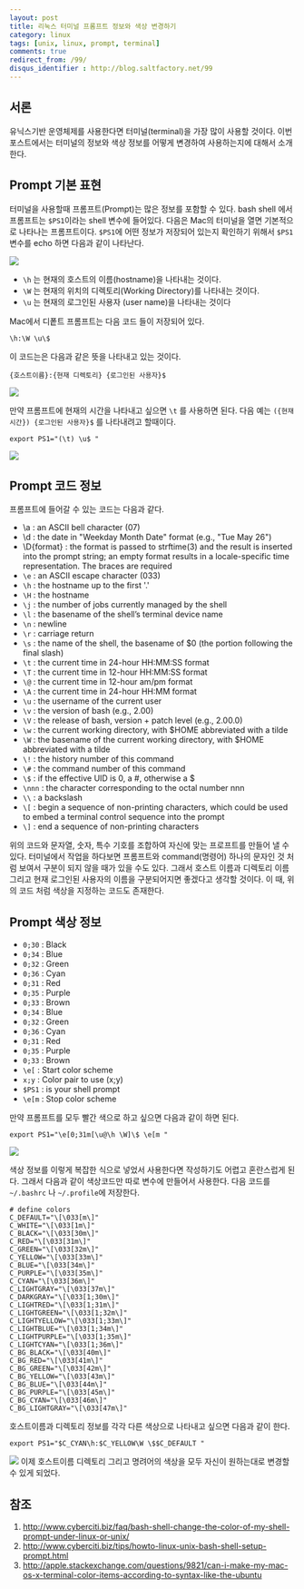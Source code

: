 ```yaml
---
layout: post
title: 리눅스 터미널 프롬프트 정보와 색상 변경하기
category: linux
tags: [unix, linux, prompt, terminal]
comments: true
redirect_from: /99/
disqus_identifier : http://blog.saltfactory.net/99
---
```


## 서론

유닉스기반 운영체제를 사용한다면 터미널(terminal)을 가장 많이 사용할 것이다. 이번 포스트에서는 터미널의 정보와 색상 정보를 어떻게 변경하여 사용하는지에 대해서 소개한다.

<!--more-->

## Prompt 기본 표현

터미널을 사용할때 프롬프트(Prompt)는 많은 정보를 포함할 수 있다. bash shell 에서 프롬프트는 `$PS1`이라는 shell 변수에 들어있다. 다음은 Mac의 터미널을 열면 기본적으로 나타나는 프롬프트이다. `$PS1`에 어떤 정보가 저장되어 있는지 확인하기 위해서 `$PS1` 변수를 echo 하면 다음과 같이 나타난다.

![](http://asset.hibrainapps.net/saltfactory/images/d5d69554-a43b-4e6f-98fd-66f800153d77)

* `\h` 는 현재의 호스트의 이름(hostname)을 나타내는 것이다.
* `\W` 는 현재의 위치의 디렉토리(Working Directory)를 나타내는 것이다.
* `\u` 는 현재의 로그인된 사용자 (user name)을 나타내는 것이다

Mac에서 디퐅트 프롬프트는 다음 코드 들이 저장되어 있다.

```
\h:\W \u\$
```

이 코드는은 다음과 같은 뜻을 나타내고 있는 것이다.

```
{호스트이름}:{현재 디렉토리} {로그인된 사용자}$
```

![](http://asset.hibrainapps.net/saltfactory/images/3d456f9d-7fa4-44cb-9460-0493d7e8dc88)

만약 프롬프트에 현재의 시간을 나타내고 싶으면 `\t` 를 사용하면 된다. 다음 예는 `({현재시간}) {로그인된 사용자}$` 를 나타내려고 할때이다.

```
export PS1="(\t) \u$ "
```

![](http://asset.hibrainapps.net/saltfactory/images/f6f02332-74ce-4b75-b533-fb629d93e2c0)

## Prompt 코드 정보  

프롬프트에 들어갈 수 있는 코드는 다음과 같다.

* \a : an ASCII bell character (07)
* \d : the date in "Weekday Month Date" format (e.g., "Tue May 26")
* \D{format} :	the format is passed to strftime(3) and the result is inserted into the prompt string; an empty format results in a locale-specific time representation. The braces are required
* `\e` : an ASCII escape character (033)
* `\h` : the hostname up to the first '.'
* `\H` : the hostname
* `\j` : the number of jobs currently managed by the shell
* `\l` : the basename of the shell’s terminal device name
* `\n` : newline
* `\r` : carriage return
* `\s` : the name of the shell, the basename of $0 (the portion following the final slash)
* `\t` : the current time in 24-hour HH:MM:SS format
* `\T` : the current time in 12-hour HH:MM:SS format
* `\@` : the current time in 12-hour am/pm format
* `\A` : the current time in 24-hour HH:MM format
* `\u` : the username of the current user
* `\v` : the version of bash (e.g., 2.00)
* `\V` : the release of bash, version + patch level (e.g., 2.00.0)
* `\w` : the current working directory, with $HOME abbreviated with a tilde
* `\W` : the basename of the current working directory, with $HOME abbreviated with a tilde
* `\!` : the history number of this command
* `\#` : the command number of this command
* `\$` : if the effective UID is 0, a #, otherwise a $
* `\nnn` : the character corresponding to the octal number nnn
* `\\` : a backslash
* `\[` : begin a sequence of non-printing characters, which could be used to embed a terminal control sequence into the prompt
* `\]` : end a sequence of non-printing characters

위의 코드와 문자열, 숫자, 특수 기호를 조합하여 자신에 맞는 프로프트를 만들어 낼 수 있다. 터미널에서 작업을 하다보면 프롬프트와 command(명령어) 하나의 문자인 것 처럼 보여서 구분이 되지 않을 때가 있을 수도 있다. 그래서 호스트 이름과 디렉토리 이름 그리고 현재 로그인된 사용자의 이름을 구분되어지면 좋겠다고 생각할 것이다. 이 때, 위의 코드 처럼 색상을 지정하는 코드도 존재한다.

## Prompt 색상 정보

* `0;30` : Black
* `0;34` : Blue
* `0;32` : Green
* `0;36` : Cyan
* `0;31` : Red
* `0;35` : Purple
* `0;33` : Brown
* `0;34` : Blue
* `0;32` : Green
* `0;36` : Cyan
* `0;31` : Red
* `0;35` : Purple
* `0;33` : Brown
* `\e[` : Start color scheme
* `x;y` : Color pair to use (x;y)
* `$PS1` : is your shell prompt
* `\e[m` : Stop color scheme

만약 프롬프트를 모두 빨간 색으로 하고 싶으면 다음과 같이 하면 된다.

```
export PS1="\e[0;31m[\u@\h \W]\$ \e[m "
```

![](http://asset.hibrainapps.net/saltfactory/images/d54e1989-988f-4884-a949-8ad6e24ce33f)


색상 정보를 이렇게 복잡한 식으로 넣었서 사용한다면 작성하기도 어렵고 혼란스럽게 된다. 그래서 다음과 같이 색상코드만 따로 변수에 만들어서 사용한다. 다음 코드를 `~/.bashrc` 나 `~/.profile`에 저장한다.

```
# define colors
C_DEFAULT="\[\033[m\]"
C_WHITE="\[\033[1m\]"
C_BLACK="\[\033[30m\]"
C_RED="\[\033[31m\]"
C_GREEN="\[\033[32m\]"
C_YELLOW="\[\033[33m\]"
C_BLUE="\[\033[34m\]"
C_PURPLE="\[\033[35m\]"
C_CYAN="\[\033[36m\]"
C_LIGHTGRAY="\[\033[37m\]"
C_DARKGRAY="\[\033[1;30m\]"
C_LIGHTRED="\[\033[1;31m\]"
C_LIGHTGREEN="\[\033[1;32m\]"
C_LIGHTYELLOW="\[\033[1;33m\]"
C_LIGHTBLUE="\[\033[1;34m\]"
C_LIGHTPURPLE="\[\033[1;35m\]"
C_LIGHTCYAN="\[\033[1;36m\]"
C_BG_BLACK="\[\033[40m\]"
C_BG_RED="\[\033[41m\]"
C_BG_GREEN="\[\033[42m\]"
C_BG_YELLOW="\[\033[43m\]"
C_BG_BLUE="\[\033[44m\]"
C_BG_PURPLE="\[\033[45m\]"
C_BG_CYAN="\[\033[46m\]"
C_BG_LIGHTGRAY="\[\033[47m\]"
```

호스트이름과 디렉토리 정보를 각각 다른 색상으로 나타내고 싶으면 다음과 같이 한다.

```
export PS1="$C_CYAN\h:$C_YELLOW\W \$$C_DEFAULT "
```

![](http://asset.hibrainapps.net/saltfactory/images/5bfe330e-ebef-4e8b-bec2-a1998825aed2)
이제 호스트이름 디렉토리 그리고 명려어의 색상을 모두 자신이 원하는대로 변경할 수 있게 되었다.

## 참조

1. http://www.cyberciti.biz/faq/bash-shell-change-the-color-of-my-shell-prompt-under-linux-or-unix/
2. http://www.cyberciti.biz/tips/howto-linux-unix-bash-shell-setup-prompt.html
3. http://apple.stackexchange.com/questions/9821/can-i-make-my-mac-os-x-terminal-color-items-according-to-syntax-like-the-ubuntu


